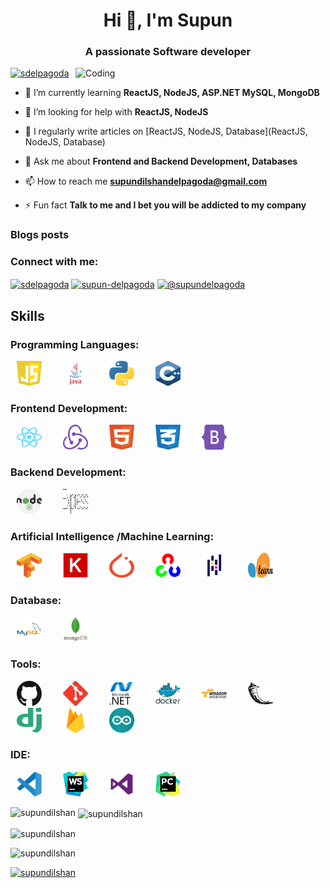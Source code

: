 <h1 align="center">Hi 👋, I'm Supun</h1>
<h3 align="center">A passionate Software developer</h3>

<img align="right" alt="Coding" width="400" src="[https://cdn.dribbble.com/users/116207...](https://media.tenor.com/2uyENRmiUt0AAAAC/coding.gif)">

<p align="left"> <a href="https://twitter.com/sdelpagoda" target="blank"><img src="https://img.shields.io/twitter/follow/sdelpagoda?logo=twitter&style=for-the-badge" alt="sdelpagoda" /></a> </p>

- 🌱 I’m currently learning **ReactJS, NodeJS, ASP.NET MySQL, MongoDB**

- 🤝 I’m looking for help with **ReactJS, NodeJS**

- 📝 I regularly write articles on [ReactJS, NodeJS, Database](ReactJS, NodeJS, Database)

- 💬 Ask me about **Frontend and Backend Development, Databases**

- 📫 How to reach me **supundilshandelpagoda@gmail.com**

- ⚡ Fun fact **Talk to me and I bet you will be addicted to my company**

### Blogs posts
<!-- BLOG-POST-LIST:START -->
<!-- BLOG-POST-LIST:END -->

<h3 align="left">Connect with me:</h3>
<p align="left">
<a href="https://twitter.com/sdelpagoda" target="blank"><img align="center" src="https://raw.githubusercontent.com/rahuldkjain/github-profile-readme-generator/master/src/images/icons/Social/twitter.svg" alt="sdelpagoda" height="30" width="40" /></a>
<a href="https://linkedin.com/in/supun-delpagoda" target="blank"><img align="center" src="https://raw.githubusercontent.com/rahuldkjain/github-profile-readme-generator/master/src/images/icons/Social/linked-in-alt.svg" alt="supun-delpagoda" height="30" width="40" /></a>
<a href="https://medium.com/@supundelpagoda" target="blank"><img align="center" src="https://raw.githubusercontent.com/rahuldkjain/github-profile-readme-generator/master/src/images/icons/Social/medium.svg" alt="@supundelpagoda" height="30" width="40" /></a>
</p>

<h2> Skills </h2>
<h3 align="left">Programming Languages:</h3>

<p align="left">
    <img src="Images/Languages/javascript.svg" alt="javascript" width="40" height="40" 
        style="padding-left: 10px; padding-right: 20px;"/>
    <img src="Images/Languages/java.svg" alt="java" width="40" height="40"
        style="padding-left: 10px; padding-right: 20px;" />
    <img src="Images/Languages/python.svg" alt="python" width="40" height="40"
        style="padding-left: 10px; padding-right: 20px;" />
    <img src="Images/Languages/cplus.svg" alt="cplus" width="40" height="40"
        style="padding-left: 10px; padding-right: 20px;" />
</p>

<h3 align="left">Frontend Development:</h3>

<p align="left">
    <img src="Images/FrontEnd/react.svg" alt="react" width="40" height="40" style="padding-left: 10px; padding-right: 20px;" />
    <img src="Images/FrontEnd/redux.svg" alt="redux" width="40" height="40"
        style="padding-left: 10px; padding-right: 20px;" />
    <img src="Images/FrontEnd/html.svg" alt="html" width="40" height="40"
        style="padding-left: 10px; padding-right: 20px;" />
    <img src="Images/FrontEnd/css.svg" alt="css" width="40" height="40"
        style="padding-left: 10px; padding-right: 20px;" />
    <img src="Images/FrontEnd/bootstrap.svg" alt="bootstrap" width="40" height="40"
        style="padding-left: 10px; padding-right: 20px;" />
</p>

<h3 align="left">Backend Development:</h3>

<p align="left">
    <img src="Images/BackEnd/nodejs.svg" alt="nodejs" width="40" height="40"
        style="padding-left: 10px; padding-right: 20px;" />
    <img src="Images/BackEnd/express.svg" alt="express" width="40" height="40"
        style="padding-left: 10px; padding-right: 20px;" />
</p>

<h3 align="left">Artificial Intelligence /Machine Learning:</h3>

<p align="left">
    <img src="Images/AI_ML/tensorflow.svg" alt="tensorflow" width="40" height="40"
        style="padding-left: 10px; padding-right: 20px;" />
    <img src="Images/AI_ML/Keras.svg" alt="Keras" width="40" height="40"
        style="padding-left: 10px; padding-right: 20px;" />
    <img src="Images/AI_ML/PyTorch.svg" alt="PyTorch" width="40" height="40"
        style="padding-left: 10px; padding-right: 20px;" />
    <img src="Images/AI_ML/opencv.svg" alt="opencv" width="40" height="40"
        style="padding-left: 10px; padding-right: 20px;" />
    <img src="Images/AI_ML/pandas.svg" alt="pandas" width="40" height="40"
        style="padding-left: 10px; padding-right: 20px;" />
    <img src="Images/AI_ML/Scikit_learn.svg" alt="Scikit_learn" width="40" height="40"
        style="padding-left: 10px; padding-right: 20px;" />
</p>

<h3 align="left">Database:</h3>

<p align="left">
    <img src="Images/Database/mysql.svg" alt="mysql" width="40" height="40"
        style="padding-left: 10px; padding-right: 20px;" />
    <img src="Images/Database/mongodb.svg" alt="mongodb" width="40" height="40"
        style="padding-left: 10px; padding-right: 20px;" />
</p>

<h3 align="left">Tools:</h3>

<p align="left">
    <img src="Images/Tools/github.svg" alt="github" width="40" height="40"
        style="padding-left: 10px; padding-right: 20px;" />
    <img src="Images/Tools/git.svg" alt="git" width="40" height="40" style="padding-left: 10px; padding-right: 20px;" />
    <img src="Images/Tools/dot-net.svg" alt="dot-net" width="40" height="40"
        style="padding-left: 10px; padding-right: 20px;" />
    <img src="Images/Tools/docker.svg" alt="docker" width="40" height="40"
        style="padding-left: 10px; padding-right: 20px;" />
    <img src="Images/Tools/AWS.svg" alt="AWS" width="40" height="40" style="padding-left: 10px; padding-right: 20px;" />
    <img src="Images/Tools/flask.svg" alt="flask" width="40" height="40"
        style="padding-left: 10px; padding-right: 20px;" />
    <img src="Images/Tools/django.svg" alt="django" width="40" height="40"
        style="padding-left: 10px; padding-right: 20px;" />
    <img src="Images/Tools/firebase.svg" alt="firebase" width="40" height="40"
        style="padding-left: 10px; padding-right: 20px;" />
    <img src="Images/Tools/arduino.svg" alt="arduino" width="40" height="40"
        style="padding-left: 10px; padding-right: 20px;" />
</p>

<h3 align="left">IDE:</h3>

<p align="left">
    <img src="Images/IDE/visual-studio-code.svg" alt="visual-studio-code" width="40" height="40"
        style="padding-left: 10px; padding-right: 20px;" />
    <img src="Images/IDE/webstorm.svg" alt="webstorm" width="40" height="40"
        style="padding-left: 10px; padding-right: 20px;" />
    <img src="Images/IDE/visual-studio.svg" alt="visual-studio" width="40" height="40"
        style="padding-left: 10px; padding-right: 20px;" />
    <img src="Images/IDE/PyCharm.svg" alt="PyCharm" width="40" height="40"
        style="padding-left: 10px; padding-right: 20px;" />
</p>

<p><img align="left" src="https://github-readme-stats.vercel.app/api/top-langs?username=supundilshan&show_icons=true&locale=en&layout=compact" alt="supundilshan" /></p>

<p>&nbsp;<img align="center" src="https://github-readme-stats.vercel.app/api?username=supundilshan&show_icons=true&locale=en" alt="supundilshan" /></p>

<p><img align="center" src="https://github-readme-streak-stats.herokuapp.com/?user=supundilshan&" alt="supundilshan" /></p>

<p align="left"> <img src="https://komarev.com/ghpvc/?username=supundilshan&label=Profile%20views&color=0e75b6&style=flat" alt="supundilshan" /> </p>

<p align="left"> <a href="https://github.com/ryo-ma/github-profile-trophy"><img src="https://github-profile-trophy.vercel.app/?username=supundilshan" alt="supundilshan" /></a> </p>

